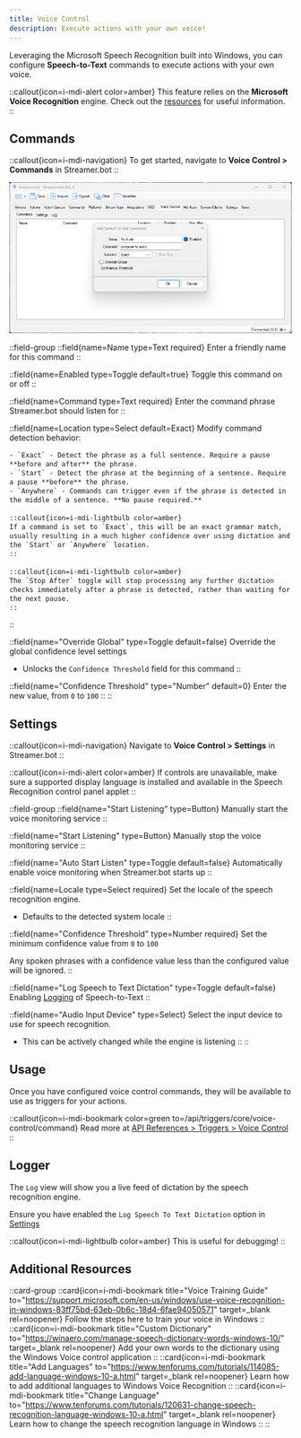 ```yaml
---
title: Voice Control
description: Execute actions with your own voice!
---
```


Leveraging the Microsoft Speech Recognition built into Windows, you can configure **Speech-to-Text** commands to execute actions with your own voice.

::callout{icon=i-mdi-alert color=amber}
This feature relies on the **Microsoft Voice Recognition** engine. Check out the [resources](#additional-resources) for useful information.
::

## Commands

::callout{icon=i-mdi-navigation}
To get started, navigate to **Voice Control > Commands** in Streamer.bot
::

![Voice Control Configuration](assets/voice-control.png)

::field-group
  ::field{name=Name type=Text required}
    Enter a friendly name for this command
  ::

  ::field{name=Enabled type=Toggle default=true}
    Toggle this command on or off
  ::

  ::field{name=Command type=Text required}
    Enter the command phrase Streamer.bot should listen for
  ::

  ::field{name=Location type=Select default=Exact}
    Modify command detection behavior:

    - `Exact` - Detect the phrase as a full sentence. Require a pause **before and after** the phrase.
    - `Start` - Detect the phrase at the beginning of a sentence. Require a pause **before** the phrase.
    - `Anywhere` - Commands can trigger even if the phrase is detected in the middle of a sentence. **No pause required.**

    ::callout{icon=i-mdi-lightbulb color=amber}
    If a command is set to `Exact`, this will be an exact grammar match, usually resulting in a much higher confidence over using dictation and the `Start` or `Anywhere` location.
    ::

    ::callout{icon=i-mdi-lightbulb color=amber}
    The `Stop After` toggle will stop processing any further dictation checks immediately after a phrase is detected, rather than waiting for the next pause.
    ::
  ::

  ::field{name="Override Global" type=Toggle default=false}
  Override the global confidence level settings

  - Unlocks the `Confidence Threshold` field for this command
  ::

  ::field{name="Confidence Threshold" type="Number" default=0}
  Enter the new value, from `0` to `100`
  ::
::

## Settings
::callout{icon=i-mdi-navigation}
Navigate to **Voice Control > Settings** in Streamer.bot
::

::callout{icon=i-mdi-alert color=amber}
If controls are unavailable, make sure a supported display language is installed and available in the Speech Recognition control panel applet
::

::field-group
  ::field{name="Start Listening" type=Button}
  Manually start the voice monitoring service
  ::

  ::field{name="Start Listening" type=Button}
  Manually stop the voice monitoring service
  ::

  ::field{name="Auto Start Listen" type=Toggle default=false}
  Automatically enable voice monitoring when Streamer.bot starts up
  ::

  ::field{name=Locale type=Select required}
  Set the locale of the speech recognition engine.

  - Defaults to the detected system locale
  ::

  ::field{name="Confidence Threshold" type=Number required}
  Set the minimum confidence value from `0` to `100`

  Any spoken phrases with a confidence value less than the configured value will be ignored.
  ::

  ::field{name="Log Speech to Text Dictation" type=Toggle default=false}
  Enabling [Logging](#logger) of Speech-to-Text
  ::

  ::field{name="Audio Input Device" type=Select}
  Select the input device to use for speech recognition.

  - This can be actively changed while the engine is listening
  ::
::

## Usage
Once you have configured voice control commands, they will be available to use as triggers for your actions.

::callout{icon=i-mdi-bookmark color=green to=/api/triggers/core/voice-control/command}
Read more at [API References > Triggers > Voice Control](/api/triggers/core/voice-control/command)
::

## Logger
The `Log` view will show you a live feed of dictation by the speech recognition engine.

Ensure you have enabled the `Log Speech To Text Dictation` option in [Settings](#settings)

::callout{icon=i-mdi-lightbulb color=amber}
This is useful for debugging!
::

## Additional Resources
::card-group
  ::card{icon=i-mdi-bookmark title="Voice Training Guide" to="https://support.microsoft.com/en-us/windows/use-voice-recognition-in-windows-83ff75bd-63eb-0b6c-18d4-6fae94050571" target=_blank rel=noopener}
  Follow the steps here to train your voice in Windows
  ::
  ::card{icon=i-mdi-bookmark title="Custom Dictionary" to="https://winaero.com/manage-speech-dictionary-words-windows-10/" target=_blank rel=noopener}
  Add your own words to the dictionary using the Windows Voice control application
  ::
  ::card{icon=i-mdi-bookmark title="Add Languages" to="https://www.tenforums.com/tutorials/114085-add-language-windows-10-a.html" target=_blank rel=noopener}
  Learn how to add additional languages to Windows Voice Recognition
  ::
  ::card{icon=i-mdi-bookmark title="Change Language" to="https://www.tenforums.com/tutorials/120631-change-speech-recognition-language-windows-10-a.html" target=_blank rel=noopener}
  Learn how to change the speech recognition language in Windows
  ::
::